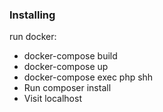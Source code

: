 ### Installing

run docker:
- docker-compose build
- docker-compose up
- docker-compose exec php shh
- Run composer install
- Visit localhost 



 
